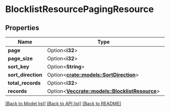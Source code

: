 # BlocklistResourcePagingResource

## Properties

Name | Type | Description | Notes
------------ | ------------- | ------------- | -------------
**page** | Option<**i32**> |  | [optional]
**page_size** | Option<**i32**> |  | [optional]
**sort_key** | Option<**String**> |  | [optional]
**sort_direction** | Option<[**crate::models::SortDirection**](SortDirection.md)> |  | [optional]
**total_records** | Option<**i32**> |  | [optional]
**records** | Option<[**Vec<crate::models::BlocklistResource>**](BlocklistResource.md)> |  | [optional]

[[Back to Model list]](../README.md#documentation-for-models) [[Back to API list]](../README.md#documentation-for-api-endpoints) [[Back to README]](../README.md)


